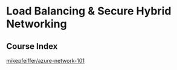 # Load Balancing & Secure Hybrid Networking

## Course Index
[mikepfeiffer/azure-network-101](https://github.com/mikepfeiffer/azure-network-101)
